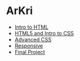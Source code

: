 # ArKri

<ul>
<li><a href="intro_to_html/index.html" target=" _blank">Intro to HTML</a></li>
<li><a href="html5_intro_css/index.html" target=" _blank">HTML5 and Intro to CSS</a></li>
<li><a href="adv_css/index.html" target="_blank">Advanced CSS</a></li>
<li><a href="responsive/index.html" target="_blank">Responsive</a></li>
<li><a href="final/home.html" target="_blank">Final Project</a></li>
</ul>